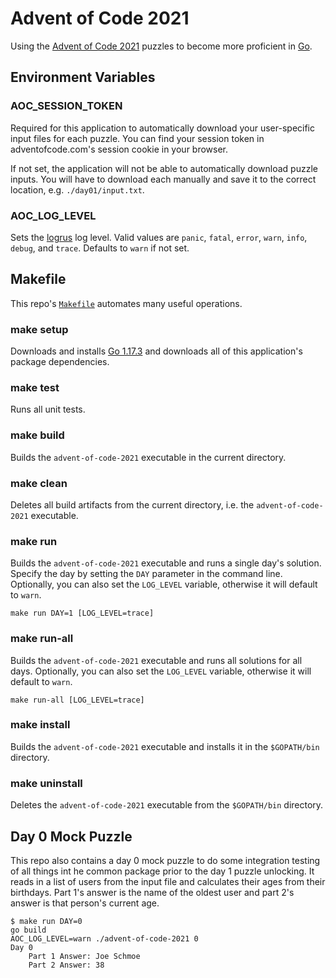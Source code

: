 # Advent of Code 2021

Using the [Advent of Code 2021](https://adventofcode.com/2021/) puzzles to become more proficient in [Go](https://golang.org/).

## Environment Variables

### AOC_SESSION_TOKEN

Required for this application to automatically download your user-specific input files for each puzzle. You can find your session token in adventofcode.com's session cookie in your browser.

If not set, the application will not be able to automatically download puzzle inputs. You will have to download each manually and save it to the correct location, e.g. `./day01/input.txt`.

### AOC_LOG_LEVEL

Sets the [logrus](https://github.com/Sirupsen/logrus) log level. Valid values are `panic`, `fatal`, `error`, `warn`, `info`, `debug`, and `trace`. Defaults to `warn` if not set.

## Makefile

This repo's [`Makefile`](./Makefile) automates many useful operations.

### make setup

Downloads and installs [Go 1.17.3](https://go.dev/dl/) and downloads all of this application's package dependencies.

### make test

Runs all unit tests.

### make build

Builds the `advent-of-code-2021` executable in the current directory.

### make clean

Deletes all build artifacts from the current directory, i.e. the `advent-of-code-2021` executable.

### make run

Builds the `advent-of-code-2021` executable and runs a single day's solution. Specify the day by setting the `DAY` parameter in the command line. Optionally, you can also set the `LOG_LEVEL` variable, otherwise it will default to `warn`.

```
make run DAY=1 [LOG_LEVEL=trace]
```

### make run-all

Builds the `advent-of-code-2021` executable and runs all solutions for all days. Optionally, you can also set the `LOG_LEVEL` variable, otherwise it will default to `warn`.

```
make run-all [LOG_LEVEL=trace]
```

### make install

Builds the `advent-of-code-2021` executable and installs it in the `$GOPATH/bin` directory.

### make uninstall

Deletes the `advent-of-code-2021` executable from the `$GOPATH/bin` directory.

## Day 0 Mock Puzzle

This repo also contains a day 0 mock puzzle to do some integration testing of all things int he common package prior to the day 1 puzzle unlocking. It reads in a list of users from the input file and calculates their ages from their birthdays. Part 1's answer is the name of the oldest user and part 2's answer is that person's current age.

```
$ make run DAY=0
go build
AOC_LOG_LEVEL=warn ./advent-of-code-2021 0
Day 0
	Part 1 Answer: Joe Schmoe
	Part 2 Answer: 38
```